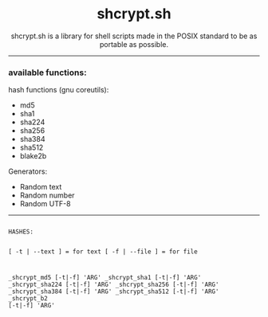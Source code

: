 <html>
  
  <h1 align="center">shcrypt.sh</h1>
  <p align="center">shcrypt.sh is a library for shell scripts made in the POSIX standard to be as portable as possible.</p>
  <hr>
  <h3>available functions:</h3>
  <p>hash functions (gnu coreutils):</p>
    <ul>
      <li>md5</li>
      <li>sha1</li>
      <li>sha224</li>
      <li>sha256</li>
      <li>sha384</li>
      <li>sha512</li>
      <li>blake2b</li>
    </ul>
  <p>Generators:</p>
  <ul>
    <li>Random text</li>
    <li>Random number</li>
    <li>Random UTF-8</li>
  </ul>
  <hr>
  <pre><code><p>HASHES:

[ -t | --text ] = for text
[ -f | --file ] = for file
    
_shcrypt_md5    [-t|-f] 'ARG'
_shcrypt_sha1   [-t|-f] 'ARG'
_shcrypt_sha224 [-t|-f] 'ARG'
_shcrypt_sha256 [-t|-f] 'ARG'
_shcrypt_sha384 [-t|-f] 'ARG'
_shcrypt_sha512 [-t|-f] 'ARG'
_shcrypt_b2     [-t|-f] 'ARG'</p></code></pre>
</html>
